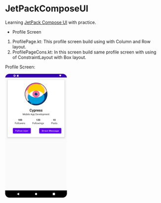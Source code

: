 # JetPackComposeUI
Learning [JetPack Compose UI](https://developer.android.com/jetpack/compose/tutorial) with practice.

* Profile Screen
1. ProfilePage.kt: This profile screen build using with Column and Row layout.
2. ProfilePageCons.kt: In this screen build same profile screen with using of ConstraintLayout with Box layout. 

Profile Screen:

<img src="https://github.com/hiralpatel/JetPackComposeUI/blob/main/screenshots/ProfilePage.png" width="200" height="400" />
